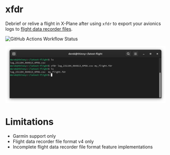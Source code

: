 # xfdr

Debrief or relive a flight in X-Plane after using `xfdr` to export your avionics logs to
[flight data recorder files](https://www.x-plane.com/kb/fdr-files-x-plane-11/).

![GitHub Actions Workflow Status](https://img.shields.io/github/actions/workflow/status/derekwisong/xfdr/build.yaml)

![Demo Screenshot](resources/demo.png?raw=true "Demo")

# Limitations

- Garmin support only
- Flight data recorder file format v4 only
- Incomplete flight data recorder file format feature implementations
